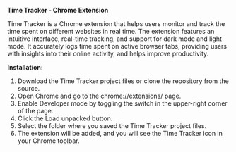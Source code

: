 **Time Tracker - Chrome Extension**

Time Tracker is a Chrome extension that helps users monitor and track the time spent on different websites in real time. The extension features an intuitive interface, real-time tracking, and support for dark mode and light mode. It accurately logs time spent on active browser tabs, providing users with insights into their online activity, and helps improve productivity.

**Installation:**
1. Download the Time Tracker project files or clone the repository from the source.
2. Open Chrome and go to the chrome://extensions/ page.
3. Enable Developer mode by toggling the switch in the upper-right corner of the page.
4. Click the Load unpacked button.
5. Select the folder where you saved the Time Tracker project files.
6. The extension will be added, and you will see the Time Tracker icon in your Chrome toolbar.
